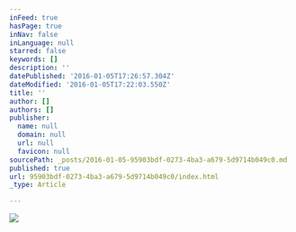 ```yaml
---
inFeed: true
hasPage: true
inNav: false
inLanguage: null
starred: false
keywords: []
description: ''
datePublished: '2016-01-05T17:26:57.304Z'
dateModified: '2016-01-05T17:22:03.550Z'
title: ''
author: []
authors: []
publisher:
  name: null
  domain: null
  url: null
  favicon: null
sourcePath: _posts/2016-01-05-95903bdf-0273-4ba3-a679-5d9714b049c0.md
published: true
url: 95903bdf-0273-4ba3-a679-5d9714b049c0/index.html
_type: Article

---
```

![](https://the-grid-user-content.s3-us-west-2.amazonaws.com/123635e7-ab02-48a4-aa02-8b50e24a9b17.jpg)